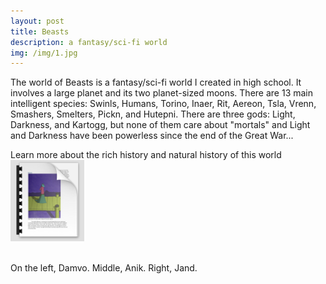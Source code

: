 ```yaml
---
layout: post
title: Beasts
description: a fantasy/sci-fi world 
img: /img/1.jpg
---
```


The world of Beasts is a fantasy/sci-fi world I created in high school.  It involves a large planet and its two planet-sized moons. There are 13 main intelligent species: Swinls, Humans, Torino, Inaer, Rit, Aereon, Tsla, Vrenn, Smashers, Smelters, Pickn, and Hutepni. There are three gods: Light, Darkness, and Kartogg, but none of them care about "mortals" and Light and Darkness have been powerless since the end of the Great War...

Learn more about the rich history and natural history of this world <a href="/img/Beasts v3.pdf"><img src="/img/beasts pdf thumb.png"></a>

<div class="img_row">
	<img class="col one" src="{{ site.baseurl }}/img/damvo_by_steelosprei-d3bhuj1.jpg" alt="" title="damvo"/>
	<img class="col one" src="{{ site.baseurl }}/img/anik_by_steelosprei-d3dlaq8.jpg" alt="" title="anik"/>
	<img class="col one" src="{{ site.baseurl }}/img/jand_by_steelosprei-d3bfl9z.jpg" alt="" title="jand"/>
</div>
<div class="col three caption">
	On the left, Damvo. Middle, Anik. Right, Jand.
</div>
